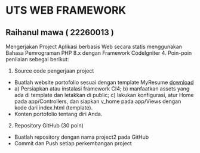 # UTS WEB FRAMEWORK

## Raihanul mawa ( 22260013 )

Mengerjakan Project Aplikasi berbasis Web secara statis menggunakan Bahasa
Pemrograman PHP 8.x dengan Framework CodeIgniter 4. Poin-poin penilaian sebegai berikut:
1. Source code pengerjaan project
- Buatlah website portofolio sesuai dengan template MyResume [download](https://bootstrapmade.com/free-html-bootstrap-template-my-resume/)
-   a) Persiapkan atau instalasi framework CI4;
    b) manfaatkan assets yang ada di template dan letakkan di public;
    c) lakukan konfigurasi, atur Home pada app/Controllers, dan siapkan v_home
        pada app/Views dengan kode dari index.html (template).
- Konten portofolio tentang diri Anda.
2. Repository GitHub (30 poin)
- Buatlah repository dengan nama project2 pada GitHub
- Commit dan Push setiap perkembangan project